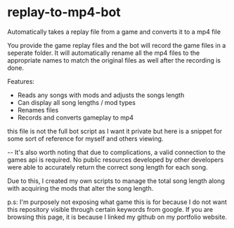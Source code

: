 # replay-to-mp4-bot
Automatically takes a replay file from a game and converts it to a mp4 file

You provide the game replay files and the bot will record the game files in a seperate folder.
It will automatically rename all the mp4 files to the appropriate names to match the original 
files as well after the recording is done.

Features:
- Reads any songs with mods and adjusts the songs length
- Can display all song lengths / mod types
- Renames files
- Records and converts gameplay to mp4

this file is not the full bot script as I want it private but here is a snippet for
some sort of reference for myself and others viewing.

--
It's also worth noting that due to complications, a valid connection to the games api is 
required. No public resources developed by other developers were able to accurately return
the correct song length for each song.

Due to this, I created my own scripts to manage the total song length along with acquiring
the mods that alter the song length.

p.s: I'm purposely not exposing what game this is for because I do not want this repository
visible through certain keywords from google. If you are browsing this page, it is because
I linked my github on my portfolio website.

